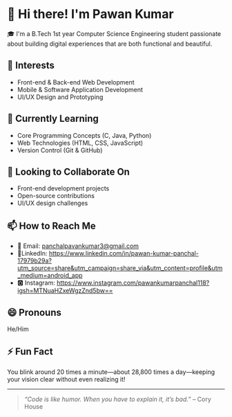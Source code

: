 # 👋 Hi there! I'm Pawan Kumar

🎓 I'm a B.Tech 1st year Computer Science Engineering student passionate about building digital experiences that are both functional and beautiful.

## 👀 Interests
- Front-end & Back-end Web Development  
- Mobile & Software Application Development  
- UI/UX Design and Prototyping  

## 🌱 Currently Learning
- Core Programming Concepts (C, Java, Python)  
- Web Technologies (HTML, CSS, JavaScript)  
- Version Control (Git & GitHub)

## 💼 Looking to Collaborate On
- Front-end development projects  
- Open-source contributions  
- UI/UX design challenges

## 📫 How to Reach Me
- 📧 Email: panchalpavankumar3@gmail.com
- 💬LinkedIn: https://www.linkedin.com/in/pawan-kumar-panchal-17979b29a?utm_source=share&utm_campaign=share_via&utm_content=profile&utm_medium=android_app
- 🅾 Instagram: https://www.instagram.com/pawankumarpanchal118?igsh=MTNuaHZxeWgzZnd5bw==

## 😄 Pronouns
He/Him

## ⚡ Fun Fact  
You blink around 20 times a minute—about 28,800 times a day—keeping your vision clear without even realizing it!

---

> *“Code is like humor. When you have to explain it, it’s bad.”* – Cory House
